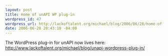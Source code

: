 ```yaml
--- 
layout: post
title: Home of unAPI WP plug-in
wordpress_id: 47
wordpress_url: http://lackoftalent.org/michael/blog/2006/06/28/home-of-unapi-wp-plug-in/
date: 2006-06-28 20:43:10 -04:00
---
```

The WordPress plug-in for unAPI now lives here: <a href="http://www.lackoftalent.org/michael/blog/unapi-wordpress-plug-in/">http://www.lackoftalent.org/michael/blog/unapi-wordpress-plug-in/</a>
